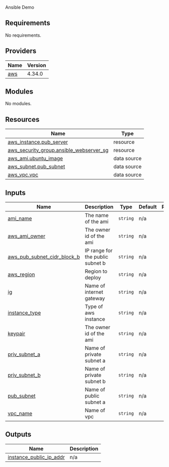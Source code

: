 <!-- BEGIN_TF_DOCS -->
Ansible Demo

## Requirements

No requirements.

## Providers

| Name | Version |
|------|---------|
| <a name="provider_aws"></a> [aws](#provider\_aws) | 4.34.0 |

## Modules

No modules.

## Resources

| Name | Type |
|------|------|
| [aws_instance.pub_server](https://registry.terraform.io/providers/hashicorp/aws/latest/docs/resources/instance) | resource |
| [aws_security_group.ansible_webserver_sg](https://registry.terraform.io/providers/hashicorp/aws/latest/docs/resources/security_group) | resource |
| [aws_ami.ubuntu_image](https://registry.terraform.io/providers/hashicorp/aws/latest/docs/data-sources/ami) | data source |
| [aws_subnet.pub_subnet](https://registry.terraform.io/providers/hashicorp/aws/latest/docs/data-sources/subnet) | data source |
| [aws_vpc.vpc](https://registry.terraform.io/providers/hashicorp/aws/latest/docs/data-sources/vpc) | data source |

## Inputs

| Name | Description | Type | Default | Required |
|------|-------------|------|---------|:--------:|
| <a name="input_ami_name"></a> [ami\_name](#input\_ami\_name) | The name of the ami | `string` | n/a | yes |
| <a name="input_aws_ami_owner"></a> [aws\_ami\_owner](#input\_aws\_ami\_owner) | The owner id of the ami | `string` | n/a | yes |
| <a name="input_aws_pub_subnet_cidr_block_b"></a> [aws\_pub\_subnet\_cidr\_block\_b](#input\_aws\_pub\_subnet\_cidr\_block\_b) | IP range for the public subnet b | `string` | n/a | yes |
| <a name="input_aws_region"></a> [aws\_region](#input\_aws\_region) | Region to deploy | `string` | n/a | yes |
| <a name="input_ig"></a> [ig](#input\_ig) | Name of internet gateway | `string` | n/a | yes |
| <a name="input_instance_type"></a> [instance\_type](#input\_instance\_type) | Type of aws instance | `string` | n/a | yes |
| <a name="input_keypair"></a> [keypair](#input\_keypair) | The owner id of the ami | `string` | n/a | yes |
| <a name="input_priv_subnet_a"></a> [priv\_subnet\_a](#input\_priv\_subnet\_a) | Name of private subnet a | `string` | n/a | yes |
| <a name="input_priv_subnet_b"></a> [priv\_subnet\_b](#input\_priv\_subnet\_b) | Name of private subnet b | `string` | n/a | yes |
| <a name="input_pub_subnet"></a> [pub\_subnet](#input\_pub\_subnet) | Name of public subnet a | `string` | n/a | yes |
| <a name="input_vpc_name"></a> [vpc\_name](#input\_vpc\_name) | Name of vpc | `string` | n/a | yes |

## Outputs

| Name | Description |
|------|-------------|
| <a name="output_instance_public_ip_addr"></a> [instance\_public\_ip\_addr](#output\_instance\_public\_ip\_addr) | n/a |
<!-- END_TF_DOCS -->